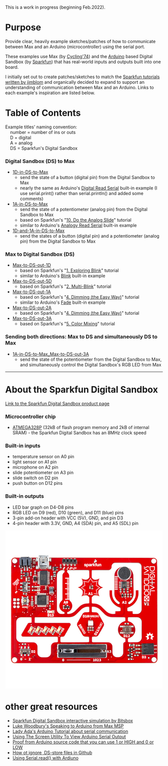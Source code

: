 This is a work in progress (beginning Feb.2022).

# Purpose

Provide clear, heavily example sketches/patches of how to communicate between Max and an Arduino (microcontroller) using the serial port.

These examples use Max (by [Cycling'74](https://cycling74.com)) and the [Arduino](https://www.arduino.cc) based Digital Sandbox (by [Sparkfun](https://www.sparkfun.com/products/12651)) that has real-world inputs and outputs built into one board.

I initially set out to create patches/sketches to match the [Sparkfun tutorials written by jimblom](https://learn.sparkfun.com/tutorials/digital-sandbox-arduino-companion) and organically decided to expand to support an understanding of communication between Max and an Arduino. Links to each example's inspiration are listed below.

# Table of Contents

Example titles' naming convention:<br/>
&nbsp;&nbsp;&nbsp;&nbsp;number = number of ins or outs<br/>
&nbsp;&nbsp;&nbsp;&nbsp;D = digital<br/>
&nbsp;&nbsp;&nbsp;&nbsp;A = analog<br/>
&nbsp;&nbsp;&nbsp;&nbsp;DS = Sparkfun's Digital Sandbox

### Digital Sandbox (DS) to Max
  - [1D-in-DS-to-Max](/1D-in-DS-to-Max)
    - send the state of a button (digital pin) from the Digital Sandbox to Max
    - nearly the same as Arduino's [Digital Read Serial](https://www.arduino.cc/en/Tutorial/BuiltInExamples/DigitalReadSerial) built-in example (I use serial.print() rather than serial.println() and added some comments)
  - [1A-in-DS-to-Max](/1A-in-DS-to-Max)
    - send the state of a potentiometer (analog pin) from the Digital Sandbox to Max
    - based on Sparkfun's "[10. Do the Analog Slide](https://learn.sparkfun.com/tutorials/digital-sandbox-arduino-companion/10-do-the-analog-slide)" tutorial
    - similar to Arduino's [Analogy Read Serial](https://www.arduino.cc/en/Tutorial/BuiltInExamples/AnalogReadSerial) built-in example
  - [1D-and-1A-in-DS-to-Max](/1D-and-1A-in-DS-to-Max)
    - send the states of a button (digital pin) and a potentiometer (analog pin) from the Digital Sandbox to Max

### Max to Digital Sandbox (DS)

  - [Max-to-DS-out-1D](/Max-to-DS-out-1D)
    - based on Sparkfun's "[1. Exploring Blink](https://learn.sparkfun.com/tutorials/digital-sandbox-arduino-companion/1-exploring-blink)" tutorial
    - similar to Arduino's [Blink](https://www.arduino.cc/en/Tutorial/BuiltInExamples/Blink) built-in example
  - [Max-to-DS-out-5D](/Max-to-DS-out-5D)
    - based on Sparkfun's "[2. Multi-Blink](https://learn.sparkfun.com/tutorials/digital-sandbox-arduino-companion/2-multi-blink)" tutorial
  - [Max-to-DS-out-1A](/Max-to-DS-out-1A)
    - based on Sparkfun's "[4. Dimming (the Easy Way)](https://learn.sparkfun.com/tutorials/digital-sandbox-arduino-companion/4-dimming-the-easy-way)" tutorial
    - similar to Arduino's [Fade](https://www.arduino.cc/en/Tutorial/BuiltInExamples/Fade) built-in example
  - [Max-to-DS-out-2A](/Max-to-DS-out-2A)
    - based on Sparkfun's "[4. Dimming (the Easy Way)](https://learn.sparkfun.com/tutorials/digital-sandbox-arduino-companion/4-dimming-the-easy-way)" tutorial
  - [Max-to-DS-out-3A](/Max-to-DS-out-3A)
    - based on Sparkfun's "[5. Color Mixing](https://learn.sparkfun.com/tutorials/digital-sandbox-arduino-companion/5-color-mixing)" tutorial

### Sending both directions: Max to DS and simultaneously DS to Max

  - [1A-in-DS-to-Max_Max-to-DS-out-3A](/1A-in-DS-to-Max_Max-to-DS-out-3A)
    - send the state of the potentiometer from the Digital Sandbox to Max, and simultaneously control the Digital Sandbox's RGB LED from Max

<hr>

# About the Sparkfun Digital Sandbox

[Link to the Sparkfun Digital Sandbox product page](https://www.sparkfun.com/products/12651)

### Microcontroller chip
- [ATMEGA328P](https://www.microchip.com/en-us/product/ATmega328P) (32kB of flash program memory and 2kB of internal SRAM) - the Sparkfun Digital Sandbox has an 8MHz clock speed

### Built-in inputs
- temperature sensor on A0 pin
- light sensor on A1 pin
- microphone on A2 pin
- slide potentiometer on A3 pin
- slide switch on D2 pin
- push button on D12 pins

### Built-in outputs
- LED bar graph on D4-D8 pins
- RGB LED on D9 (red), D10 (green), and D11 (blue) pins
- 3-pin add-on header with VCC (5V), GND, and pin D3
- 4-pin header with 3.3V, GND, A4 (SDA) pin, and A5 (SDL) pin

![photo of the Sparkfun Digital Sandbox](/media/Digital_Sandbox.jpeg)

# other great resources
- [Sparkfun Digital Sandbox interactive simulation by Bitsbox](http://sparkfun.codepops.com/)
- [Luke Woodbury's Speaking to Arduino from Max MSP](https://www.dotlib.org/arduino-workshop-9)
- [Lady Ada's Arduino Tutorial about serial communication](http://www.ladyada.net/learn/arduino/lesson4.html)
- [Using The Screen Utility To View Arduino Serial Output](https://www.woolseyworkshop.com/2020/08/07/quick-tip-using-the-screen-utility-to-view-arduino-serial-output/)
- [Proof from Arduino source code that you can use 1 or HIGH and 0 or LOW](https://github.com/arduino/ArduinoCore-avr/blob/master/cores/arduino/Arduino.h#L40-L41)
- [How ot ignore ,DS-store files in Github](https://code.likeagirl.io/how-to-get-rid-of-ds-store-and-node-modules-in-git-repositories-d37b8a391247)
- [Using Serial.read() with Ardiuno](https://www.programmingelectronics.com/serial-read/)
